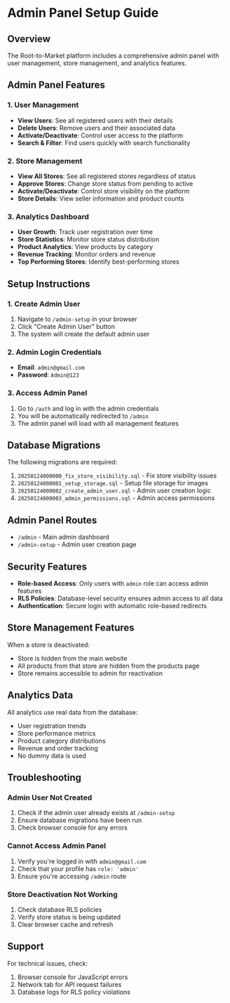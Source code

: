 # Admin Panel Setup Guide

## Overview
The Root-to-Market platform includes a comprehensive admin panel with user management, store management, and analytics features.

## Admin Panel Features

### 1. User Management
- **View Users**: See all registered users with their details
- **Delete Users**: Remove users and their associated data
- **Activate/Deactivate**: Control user access to the platform
- **Search & Filter**: Find users quickly with search functionality

### 2. Store Management
- **View All Stores**: See all registered stores regardless of status
- **Approve Stores**: Change store status from pending to active
- **Activate/Deactivate**: Control store visibility on the platform
- **Store Details**: View seller information and product counts

### 3. Analytics Dashboard
- **User Growth**: Track user registration over time
- **Store Statistics**: Monitor store status distribution
- **Product Analytics**: View products by category
- **Revenue Tracking**: Monitor orders and revenue
- **Top Performing Stores**: Identify best-performing stores

## Setup Instructions

### 1. Create Admin User
1. Navigate to `/admin-setup` in your browser
2. Click "Create Admin User" button
3. The system will create the default admin user

### 2. Admin Login Credentials
- **Email**: `admin@gmail.com`
- **Password**: `Admin@123`

### 3. Access Admin Panel
1. Go to `/auth` and log in with the admin credentials
2. You will be automatically redirected to `/admin`
3. The admin panel will load with all management features

## Database Migrations
The following migrations are required:
1. `20250124000000_fix_store_visibility.sql` - Fix store visibility issues
2. `20250124000001_setup_storage.sql` - Setup file storage for images
3. `20250124000002_create_admin_user.sql` - Admin user creation logic
4. `20250124000003_admin_permissions.sql` - Admin access permissions

## Admin Panel Routes
- `/admin` - Main admin dashboard
- `/admin-setup` - Admin user creation page

## Security Features
- **Role-based Access**: Only users with `admin` role can access admin features
- **RLS Policies**: Database-level security ensures admin access to all data
- **Authentication**: Secure login with automatic role-based redirects

## Store Management Features
When a store is deactivated:
- Store is hidden from the main website
- All products from that store are hidden from the products page
- Store remains accessible to admin for reactivation

## Analytics Data
All analytics use real data from the database:
- User registration trends
- Store performance metrics
- Product category distributions
- Revenue and order tracking
- No dummy data is used

## Troubleshooting

### Admin User Not Created
1. Check if the admin user already exists at `/admin-setup`
2. Ensure database migrations have been run
3. Check browser console for any errors

### Cannot Access Admin Panel
1. Verify you're logged in with `admin@gmail.com`
2. Check that your profile has `role: 'admin'`
3. Ensure you're accessing `/admin` route

### Store Deactivation Not Working
1. Check database RLS policies
2. Verify store status is being updated
3. Clear browser cache and refresh

## Support
For technical issues, check:
1. Browser console for JavaScript errors
2. Network tab for API request failures
3. Database logs for RLS policy violations
